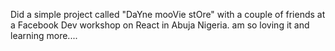 Did a simple project called "DaYne mooVie stOre" with a couple of friends at a Facebook Dev workshop on React in Abuja Nigeria.  am so loving it and learning more.... 